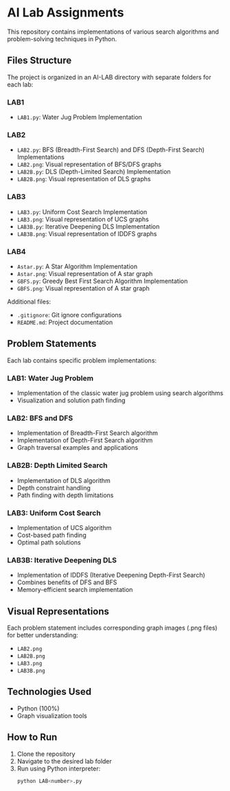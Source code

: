 # AI Lab Assignments

This repository contains implementations of various search algorithms and problem-solving techniques in Python.

## Files Structure

The project is organized in an AI-LAB directory with separate folders for each lab:

### LAB1
- `LAB1.py`: Water Jug Problem Implementation

### LAB2
- `LAB2.py`: BFS (Breadth-First Search) and DFS (Depth-First Search) Implementations
- `LAB2.png`: Visual representation of BFS/DFS graphs
- `LAB2B.py`: DLS (Depth-Limited Search) Implementation
- `LAB2B.png`: Visual representation of DLS graphs

### LAB3
- `LAB3.py`: Uniform Cost Search Implementation
- `LAB3.png`: Visual representation of UCS graphs
- `LAB3B.py`: Iterative Deepening DLS Implementation
- `LAB3B.png`: Visual representation of IDDFS graphs

### LAB4
- `Astar.py`: A Star Algorithm Implementation
- `Astar.png`: Visual representation of A star graph
- `GBFS.py`: Greedy Best First Search Algorithm Implementation
- `GBFS.png`: Visual representation of A star graph

Additional files:
- `.gitignore`: Git ignore configurations
- `README.md`: Project documentation

## Problem Statements

Each lab contains specific problem implementations:

### LAB1: Water Jug Problem
- Implementation of the classic water jug problem using search algorithms
- Visualization and solution path finding

### LAB2: BFS and DFS
- Implementation of Breadth-First Search algorithm
- Implementation of Depth-First Search algorithm
- Graph traversal examples and applications

### LAB2B: Depth Limited Search
- Implementation of DLS algorithm
- Depth constraint handling
- Path finding with depth limitations

### LAB3: Uniform Cost Search
- Implementation of UCS algorithm
- Cost-based path finding
- Optimal path solutions

### LAB3B: Iterative Deepening DLS
- Implementation of IDDFS (Iterative Deepening Depth-First Search)
- Combines benefits of DFS and BFS
- Memory-efficient search implementation

## Visual Representations
Each problem statement includes corresponding graph images (.png files) for better understanding:
- `LAB2.png`
- `LAB2B.png`
- `LAB3.png`
- `LAB3B.png`

## Technologies Used
- Python (100%)
- Graph visualization tools

## How to Run
1. Clone the repository
2. Navigate to the desired lab folder
3. Run using Python interpreter:
   ```bash
   python LAB<number>.py
   ```